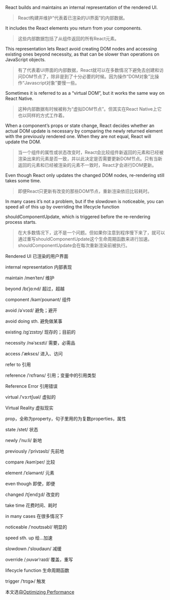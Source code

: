 React builds and maintains an internal representation of the rendered UI.

> React构建并维护“代表着已渲染的UI界面”的内部数据。

It includes the React elements you return from your components.

> 这些内部数据包括了从组件返回的所有React元素。

This representation lets React avoid creating DOM nodes and accessing existing ones beyond necessity, as that can be slower than operations on JavaScript objects.

> 有了代表着UI界面的内部数据，React就可以在多数情况下避免去创建和访问DOM节点了，除非是到了十分必要的时候。因为操作“DOM对象”比操作“Javascript对象”要慢一些。

Sometimes it is referred to as a “virtual DOM”, but it works the same way on React Native.

> 这种内部数据有时候被称为“虚拟DOM节点”。但其实在React Native上它也以同样的方式工作着。

When a component’s props or state change, React decides whether an actual DOM update is necessary by comparing the newly returned element with the previously rendered one. When they are not equal, React will update the DOM.

> 当一个组件的属性或状态改变时，React会比较组件新返回的元素和已经被渲染出来的元素是否一致，并以此决定是否需要更新DOM节点。只有当新返回的元素和已经被渲染的元素不一致时，React才会进行DOM更新。

Even though React only updates the changed DOM nodes, re-rendering still takes some time.

> 即便React只更新有改变的那些DOM节点，重新渲染依旧比较耗时。

In many cases it’s not a problem, but if the slowdown is noticeable, you can speed all of this up by overriding the lifecycle function 

shouldComponentUpdate, which is triggered before the re-rendering process starts.

> 在大多数情况下，这不是一个问题。但如果你注意到程序慢下来了，就可以通过重写shouldComponentUpdate这个生命周期函数来进行加速。shouldComponentUpdate会在每次重新渲染前被执行。



Rendered UI	已渲染的用户界面

internal representation	内部表现

maintain  /menˈten/	维护

beyond /bɪˈjɑ:nd/	超过，超越

component /kəmˈpoʊnənt/	组件

avoid /əˈvɔɪd/	避免；避开

avoid doing sth.	避免做某事

existing /ɪɡˈzɪstɪŋ/	现存的；目前的

necessity  /nəˈsɛsɪti/	需要，必需品

access /ˈæksɛs/	进入、访问

refer to	引用

reference /ˈrɛfrəns/	引用；变量中的引用类型

Reference Error 	引用错误

virtual  /ˈvɜ:rtʃuəl/	虚拟的

Virtual Reality	虚拟现实

prop，全称为property，句子里用的为复数properties，属性

state /stet/	状态

newly /ˈnu:li/	新地

previously /ˈprivɪəslɪ/	先前地

compare  /kəmˈper/	比较

element /ˈɛləmənt/	元素

even though	即使，即便

changed /tʃendʒd/	改变的

take time	花费时间、耗时

in many cases	在很多情况下

noticeable  /ˈnoʊtɪsəbl/	明显的

speed sth. up	给…加速

slowdown  /ˈsloʊdaʊn/	减缓

override  /ˌoʊvərˈraɪd/	覆盖，重写

lifecycle function	生命周期函数

trigger /ˈtrɪɡɚ/	触发

本文选自[Optimizing Performance](https://www.chromium.org/developers/design-documents/inter-process-communication)